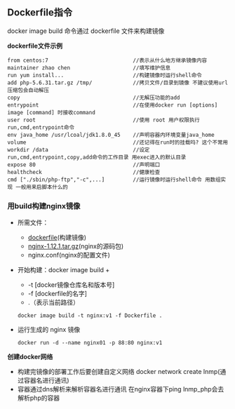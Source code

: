 ## Dockerfile指令
docker image build 命令通过 dockerfile 文件来构建镜像

__dockerfile文件示例__
```
from centos:7                           //表示从什么地方继承镜像内容
maintainer zhao chen                    //填写维护信息
run yum install...                      //构建镜像时运行shell命令
add php-5.6.31.tar.gz /tmp/             //拷贝文件/目录到镜像 不建议使用url 压缩包会自动解压
copy                                    //无解压功能的add
entrypoint                              //在使用docker run [options] image [command] 时接收command
user root                               //使用 root 用户权限执行run,cmd,entrypoint命令
env java_home /usr/lcoal/jdk1.8.0_45    //声明容器内环境变量java_home
volume                                  //还记得在run时的挂载吗? 这个不常用
workdir /data                           //设定run,cmd,entrypoint,copy,add命令的工作目录 用exec进入的默认目录
expose 80                               //声明端口
healthcheck                             //健康检查
cmd ["./sbin/php-ftp","-c",...]         //运行镜像时运行shell命令 用数组实现 一般用来启脚本什么的
```

### __用build构建nginx镜像__
* 所需文件：
    * [dockerfile](https://github.com/lcePolarBear/Docker_Basic_Config_Note/blob/master/Docker%20用法/Dockerfile)(构建镜像)
    * [nginx-1.12.1.tar.gz](http://nginx.org/download/nginx-1.15.5.tar.gz)(nginx的源码包)
    * nginx.conf(nginx的配置文件)
   
* 开始构建：docker image build +
    * -t [docker镜像仓库名和版本号]
    * -f [dockerfile的名字]
    * .（表示当前路径）
    ```
    docker image build -t nginx:v1 -f Dockerfile .
    ```
* 运行生成的 nginx 镜像
    ```
    docker run -d --name nginx01 -p 88:80 nginx:v1
    ```
    
__创建docker网络__

* 构建完镜像的部署工作后要创建自定义网络  docker network create lnmp(通过容器名进行通讯)<br>
* 容器通过dns解析来解析容器名进行通讯 在nginx容器下ping lnmp_php会去解析php的容器